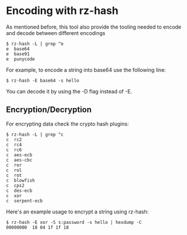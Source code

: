 # Encoding with rz-hash

As mentioned before, this tool also provide the tooling needed to encode and decode between different encodings

```
$ rz-hash -L | grep ^e
e  base64
e  base91
e  punycode
```

For example, to encode a string into base64 use the following line:

```
$ rz-hash -E base64 -s hello
```

You can decode it by using the -D flag instead of -E.

## Encryption/Decryption

For encrypting data check the crypto hash plugins:

```
$ rz-hash -L | grep ^c
c  rc2
c  rc4
c  rc6
c  aes-ecb
c  aes-cbc
c  ror
c  rol
c  rot
c  blowfish
c  cps2
c  des-ecb
c  xor
c  serpent-ecb
```

Here's an example usage to encrypt a string using rz-hash:

```
$ rz-hash -E xor -S s:password -s hello | hexdump -C
00000000  18 04 1f 1f 18
```
